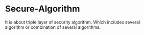 # Secure-Algorithm
It is about triple layer of security algorithm. Which includes several algorithm or combination of several algorithms.
